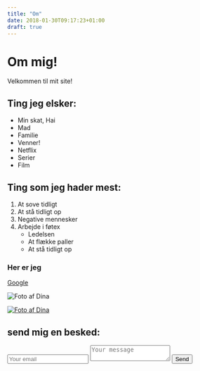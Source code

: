 ```yaml
---
title: "Om"
date: 2018-01-30T09:17:23+01:00
draft: true
---
```


# Om mig!

Velkommen til mit site!

## Ting jeg elsker:
* Min skat, Hai
* Mad
* Familie
* Venner!
* Netflix
 * Serier
 * Film

## Ting som jeg hader mest:
1. At sove tidligt
2. At stå tidligt op
3. Negative mennesker
4. Arbejde i føtex 
   * Ledelsen
   * At flække paller
   * At stå tidligt op
 
 ### Her er jeg
 
 [Google](http://google.com)
 
 ![Foto af Dina](/img/dina2.JPG)
 
  [![Foto af Dina](/img/dina2.JPG)](http://google.com)
  
  ## send mig en besked:
  
  <form method="POST" action="https://formspree.io/dina2400nv@gmail.com">
  <input type="email" name="email" placeholder="Your email">
  <textarea name="message" placeholder="Your message"></textarea>
  <button type="submit">Send</button>
</form>

